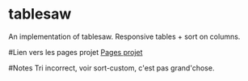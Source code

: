 # tablesaw
An implementation of tablesaw. Responsive tables + sort on columns.

#Lien vers les pages projet
[Pages projet](https://sconvert.github.io/tablesaw/)

#Notes
Tri incorrect, voir sort-custom, c'est pas grand'chose.
